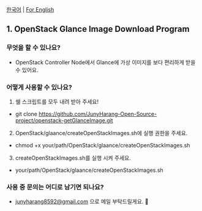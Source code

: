 [한국어](https://github.com/JunyHarang-Open-Source-project/openstack-getGlanceImage/blob/master/README.md) | [For English](https://github.com/JunyHarang-Open-Source-project/openstack-getGlanceImage/blob/master/README.en.md)

## 1. OpenStack Glance Image Download Program

### 무엇을 할 수 있나요?
* OpenStack Controller Node에서 Glance에 가상 이미지를 보다 편리하게 받을 수 있어요.

### 어떻게 사용할 수 있나요?
 1. 쉘 스크립트를 모두 내려 받아 주세요!
  - git clone https://github.com/JunyHarang-Open-Source-project/openstack-getGlanceImage.git

 2. OpenStack/glaance/createOpenStackImages.sh에 실행 권한을 주세요.
  - chmod +x your/path/OpenStack/glaance/createOpenStackImages.sh

 3. createOpenStackImages.sh를 실행 시켜 주세요.
  -  your/path/OpenStack/glaance/createOpenStackImages.sh

### 사용 중 문의는 어디로 남기면 되나요?
  - junyharang8592@gmail.com 으로 메일 부탁드릴게요. 🤭